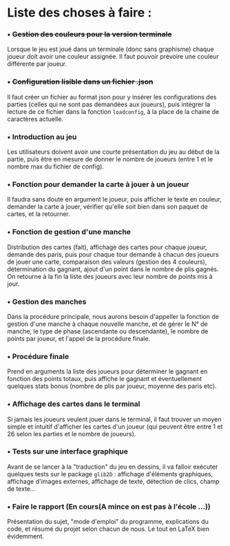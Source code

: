 # Liste des choses à faire :


### • ~~Gestion des couleurs pour la version terminale~~
Lorsque le jeu est joué dans un terminale (donc sans graphisme) chaque joueur doit avoir une couleur assignée. Il faut pouvoir prévoire une couleur différente par joueur.

### • ~~Configuration lisible dans un fichier .json~~
Il faut créer un fichier au format json pour y insérer les configurations des parties (celles qui ne sont pas demandées aux joueurs), puis intégrer la lecture de ce fichier dans la fonction `loadconfig`, à la place de la chaine de caractères actuelle.

### • Introduction au jeu
Les utilisateurs doivent avoir une courte présentation du jeu au début de la partie, puis être en mesure de donner le nombre de joueurs (entre 1 et le nombre max du fichier de config).

### • Fonction pour demander la carte à jouer à un joueur
Il faudra sans doute en argument le joueur, puis afficher le texte en couleur, demander la carte à jouer, vérifier qu'elle soit bien dans son paquet de cartes, et la retourner.

### • Fonction de gestion d'une manche
Distribution des cartes (fait), affichage des cartes pour chaque joueur, demande des paris, puis pour chaque tour demande à chacun des joueurs de jouer une carte, comparaison des valeurs (gestion des 4 couleurs), détermination du gagnant, ajout d'un point dans le nombre de plis gagnés. On retourne à la fin la liste des joueurs avec leur nombre de points mis à jour.

### • Gestion des manches
Dans la procédure principale, nous aurons besoin d'appeller la fonction de gestion d'une manche à chaque nouvelle manche, et de gérer le N° de manche, le type de phase (ascendante ou descendante), le nombre de points par joueur, et l'appel de la procédure finale.

### • Procédure finale
Prend en arguments la liste des joueurs pour déterminer le gagnant en fonction des points totaux, puis affiche le gagnant et éventuellement quelques stats bonus (nombre de plis par joueur, moyenne des paris etc).

### • Affichage des cartes dans le terminal
Si jamais les joueurs veulent jouer dans le terminal, il faut trouver un moyen simple et intuitif d'afficher les cartes d'un joueur (qui peuvent être entre 1 et 26 selon les parties et le nombre de joueurs).

### • Tests sur une interface graphique
Avant de se lancer à la "traduction" du jeu en dessins, il va falloir exécuter quelques tests sur le package `glib2D` : affichage d'éléments graphiques, affichage d'images externes, affichage de texte, détection de clics, champ de texte...

### • Faire le rapport (En cours(A mince on est pas à l'école ...))
Présentation du sujet, "mode d'emploi" du programme, explications du code, et résumé du projet selon chacun de nous. Le tout en LaTeX bien évidemment.
